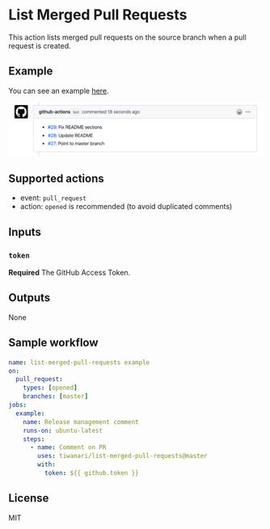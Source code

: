 List Merged Pull Requests
===

This action lists merged pull requests on the source branch when a pull request is created.

## Example
You can see an example [here](https://github.com/tiwanari/list-merged-pull-requests/pull/30).

![comment_from_bot](./docs/comment_from_bot.png)

## Supported actions
- event: `pull_request`
- action: `opened` is recommended (to avoid duplicated comments)

## Inputs

### `token`

**Required** The GitHub Access Token.

## Outputs

None

## Sample workflow

```yml
name: list-merged-pull-requests example
on:
  pull_request:
    types: [opened]
    branches: [master]
jobs:
  example:
    name: Release management comment
    runs-on: ubuntu-latest
    steps:
      - name: Comment on PR
        uses: tiwanari/list-merged-pull-requests@master
        with:
          token: ${{ github.token }}
```

## License
MIT
